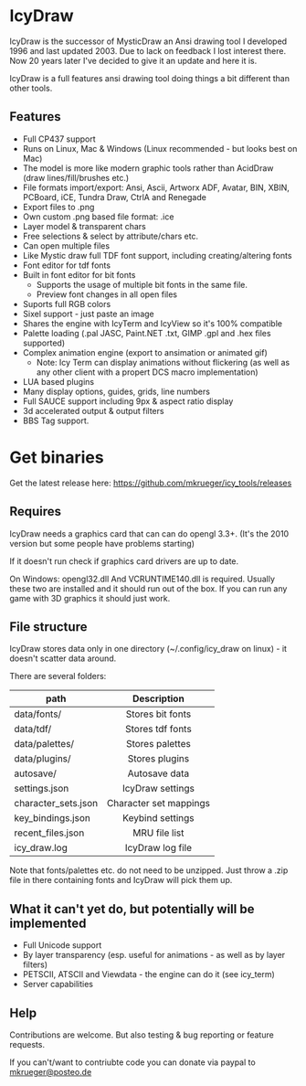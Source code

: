 # IcyDraw

IcyDraw is the successor of MysticDraw an Ansi drawing tool I developed 1996 and last updated 2003. Due to lack on feedback I lost interest there.
Now 20 years later I've decided to give it an update and here it is.

IcyDraw is a full features ansi drawing tool doing things a bit different than other tools.

## Features
 
 - Full CP437 support
 - Runs on Linux, Mac & Windows (Linux recommended - but looks best on Mac)
 - The model is more like modern graphic tools rather than AcidDraw (draw lines/fill/brushes etc.)
 - File formats import/export: Ansi, Ascii, Artworx ADF, Avatar, BIN, XBIN, PCBoard, iCE, Tundra Draw, CtrlA and Renegade
 - Export files to .png
 - Own custom .png based file format: .ice
 - Layer model & transparent chars
 - Free selections & select by attribute/chars etc.
 - Can open multiple files
 - Like Mystic draw full TDF font support, including creating/altering fonts
 - Font editor for tdf fonts
 - Built in font editor for bit fonts
      - Supports the usage of multiple bit fonts in the same file.
      - Preview font changes in all open files
 - Suports full RGB colors
 - Sixel support - just paste an image
 - Shares the engine with IcyTerm and IcyView so it's 100% compatible
 - Palette loading (.pal JASC, Paint.NET .txt, GIMP .gpl and .hex files supported)
 - Complex animation engine (export to ansimation or animated gif)
     - Note: Icy Term can display animations without flickering (as well as any other client with a propert DCS macro implementation)
 - LUA based plugins
 - Many display options, guides, grids, line numbers
 - Full SAUCE support including 9px & aspect ratio display
 - 3d accelerated output & output filters
 - BBS Tag support.

# Get binaries

Get the latest release here:
https://github.com/mkrueger/icy_tools/releases

## Requires

IcyDraw needs a graphics card that can can do opengl 3.3+.
(It's the 2010 version but some people have problems starting)

If it doesn't run check if graphics card drivers are up to date.

On Windows:
opengl32.dll
And VCRUNTIME140.dll is required. Usually these two are installed and it should run out of the box. If you can run any game with 3D graphics it should just work.

## File structure

IcyDraw stores data only in one directory (~/.config/icy_draw on linux) - it doesn't scatter data around.

There are several folders:

| path           |  Description
|----------------|:----------------:|
| data/fonts/    | Stores bit fonts
| data/tdf/      | Stores tdf fonts
| data/palettes/ | Stores palettes
| data/plugins/  | Stores plugins
| autosave/      | Autosave data
| settings.json  | IcyDraw settings
| character_sets.json  | Character set mappings
| key_bindings.json  | Keybind settings
| recent_files.json  | MRU file list
| icy_draw.log   | IcyDraw log file

Note that fonts/palettes etc. do not need to be unzipped. Just throw a .zip file in there containing fonts and IcyDraw will pick them up.

## What it can't yet do, but potentially will be implemented

 - Full Unicode support
 - By layer transparency (esp. useful for animations - as well as by layer filters)
 - PETSCII, ATSCII and Viewdata - the engine can do it (see icy_term)
 - Server capabilities

## Help

Contributions are welcome. But also testing & bug reporting or feature requests.

If you can't/want to contriubte code you can donate via paypal to <mkrueger@posteo.de>
